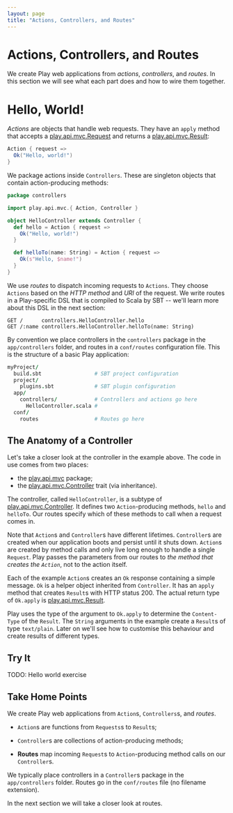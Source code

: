 ```yaml
---
layout: page
title: "Actions, Controllers, and Routes"
---
```


# Actions, Controllers, and Routes

We create Play web applications from *actions*, *controllers*, and *routes*. In this section we will see what each part does and how to wire them together.

# Hello, World!

*Actions* are objects that handle web requests. They have an `apply` method that accepts a [play.api.mvc.Request] and returns a [play.api.mvc.Result]:

~~~ scala
Action { request =>
  Ok("Hello, world!")
}
~~~

We package actions inside `Controllers`. These are singleton objects that contain action-producing methods:

~~~ scala
package controllers

import play.api.mvc.{ Action, Controller }

object HelloController extends Controller {
  def hello = Action { request =>
    Ok("Hello, world!")
  }

  def helloTo(name: String) = Action { request =>
    Ok(s"Hello, $name!")
  }
}
~~~

We use *routes* to dispatch incoming requests to `Actions`. They choose `Actions` based on the *HTTP method* and *URI* of the request. We write routes in a Play-specific DSL that is compiled to Scala by SBT -- we'll learn more about this DSL in the next section:

~~~
GET /      controllers.HelloController.hello
GET /:name controllers.HelloController.helloTo(name: String)
~~~

By convention we place controllers in the `controllers` package in the `app/controllers` folder, and routes in a `conf/routes` configuration file. This is the structure of a basic Play application:

~~~ coffeescript
myProject/
  build.sbt                 # SBT project configuration
  project/
    plugins.sbt             # SBT plugin configuration
  app/
    controllers/            # Controllers and actions go here
      HelloController.scala #
  conf/
    routes                  # Routes go here
~~~

## The Anatomy of a Controller

Let's take a closer look at the controller in the example above. The code in use comes from two places:

 - the [play.api.mvc] package;
 - the [play.api.mvc.Controller] trait (via inheritance).

The controller, called `HelloController`, is a subtype of [play.api.mvc.Controller]. It defines two `Action`-producing methods, `hello` and `helloTo`. Our routes specify which of these methods to call when a request comes in.

Note that `Action`s and `Controller`s have different lifetimes. `Controller`s are created when our application boots and persist until it shuts down. `Action`s are created by method calls and only live long enough to handle a single `Request`. Play passes the parameters from our routes to *the method that creates the `Action`*, not to the action itself.

Each of the example `Action`s creates an `Ok` response containing a simple message. `Ok` is a helper object inherited from `Controller`. It has an `apply` method  that creates `Result`s with HTTP status 200. The actual return type of `Ok.apply` is [play.api.mvc.Result].

Play uses the type of the argument to `Ok.apply` to determine the `Content-Type` of the `Result`. The `String` arguments in the example create a `Result`s of type `text/plain`. Later on we'll see how to customise this behaviour and create results of different types.

[play.api.mvc]:            https://www.playframework.com/documentation/2.3.x/api/scala/index.html#play.api.mvc.package
[play.api.mvc.Controller]: https://www.playframework.com/documentation/2.3.x/api/scala/index.html#play.api.mvc.Controller
[play.api.mvc.Action]:     https://www.playframework.com/documentation/2.3.x/api/scala/index.html#play.api.mvc.Action
[play.api.mvc.Request]:    https://www.playframework.com/documentation/2.3.x/api/scala/index.html#play.api.mvc.Request
[play.api.mvc.Result]:     https://www.playframework.com/documentation/2.3.x/api/scala/index.html#play.api.mvc.Result

## Try It

TODO: Hello world exercise

## Take Home Points

We create Play web applications from `Action`s, `Controllers`s, and *routes*.

 - `Action`s are functions from `Requests`s to `Result`s;

 - `Controller`s are collections of action-producing methods;

 - **Routes** map incoming `Request`s to `Action`-producing method calls on our `Controller`s.

We typically place controllers in a `Controller`s package in the `app/controllers` folder. Routes go in the `conf/routes` file (no filename extension).

In the next section we will take a closer look at routes.
